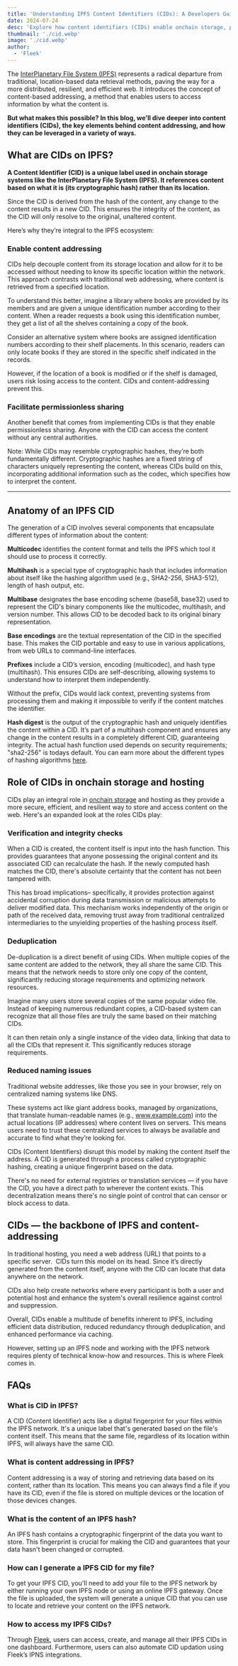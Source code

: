 ```yaml
---
title: 'Understanding IPFS Content Identifiers (CIDs): A Developers Guide'
date: 2024-07-24
desc: 'Explore how content identifiers (CIDs) enable onchain storage, permissionless sharing, and content-based addressing in the IPFS network.'
thumbnail: './cid.webp'
image: './cid.webp'
author:
  - 'Fleek'
---
```


The <u>[InterPlanetary File System (IPFS)](https://ipfs.tech/)</u> represents a radical departure from traditional, location-based data retrieval methods, paving the way for a more distributed, resilient, and efficient web. It introduces the concept of content-based addressing, a method that enables users to access information by what the content is.

**But what makes this possible? In this blog, we’ll dive deeper into content identifiers (CIDs), the key elements behind content addressing, and how they can be leveraged in a variety of ways.**

## **What are CIDs on IPFS?**

**A Content Identifier (CID) is a unique label used in onchain storage systems like the InterPlanetary File System (IPFS). It references content based on what it is (its cryptographic hash) rather than its location.**

Since the CID is derived from the hash of the content, any change to the content results in a new CID. This ensures the integrity of the content, as the CID will only resolve to the original, unaltered content.

Here’s why they’re integral to the IPFS ecosystem:

### **Enable content addressing**

CIDs help decouple content from its storage location and allow for it to be accessed without needing to know its specific location within the network. This approach contrasts with traditional web addressing, where content is retrieved from a specified location.

To understand this better, imagine a library where books are provided by its members and are given a unique identification number according to their content. When a reader requests a book using this identification number, they get a list of all the shelves containing a copy of the book.

Consider an alternative system where books are assigned identification numbers according to their shelf placements. In this scenario, readers can only locate books if they are stored in the specific shelf indicated in the records.

However, if the location of a book is modified or if the shelf is damaged, users risk losing access to the content. CIDs and content-addressing prevent this.

### **Facilitate permissionless sharing**

Another benefit that comes from implementing CIDs is that they enable permissionless sharing. Anyone with the CID can access the content without any central authorities.

Note: While CIDs may resemble cryptographic hashes, they’re both fundamentally different. Cryptographic hashes are a fixed string of characters uniquely representing the content, whereas CIDs build on this, incorporating additional information such as the codec, which specifies how to interpret the content.

---

## **Anatomy of an IPFS CID**

The generation of a CID involves several components that encapsulate different types of information about the content:

**Multicodec** identifies the content format and tells the IPFS which tool it should use to process it correctly.

**Multihash** is a special type of cryptographic hash that includes information about itself like the hashing algorithm used (e.g., SHA2-256, SHA3-512), length of hash output, etc.

**Multibase** designates the base encoding scheme (base58, base32) used to represent the CID's binary components like the multicodec, multihash, and version number. This allows CID to be decoded back to its original binary representation.

**Base encodings** are the textual representation of the CID in the specified base. This makes the CID portable and easy to use in various applications, from web URLs to command-line interfaces.

**Prefixes** include a CID’s version, encoding (multicodec), and hash type (multihash). This ensures CIDs are self-describing, allowing systems to understand how to interpret them independently.

Without the prefix, CIDs would lack context, preventing systems from processing them and making it impossible to verify if the content matches the identifier.

**Hash digest** is the output of the cryptographic hash and uniquely identifies the content within a CID. It’s part of a multihash component and ensures any change in the content results in a completely different CID, guaranteeing integrity. The actual hash function used depends on security requirements; "sha2-256" is todays default. You can earn more about the different types of hashing algorithms <u>[here](https://richardschneider.github.io/net-ipfs-core/articles/multihash.html)</u>.

## **Role of CIDs in onchain storage and hosting**

CIDs play an integral role in <u>[onchain storage](/docs/platform/storage/)</u> and hosting as they provide a more secure, efficient, and resilient way to store and access content on the web. Here's an expanded look at the roles CIDs play:

### **Verification and integrity checks**

When a CID is created, the content itself is input into the hash function. This provides guarantees that anyone possessing the original content and its associated CID can recalculate the hash. If the newly computed hash matches the CID, there's absolute certainty that the content has not been tampered with.

This has broad implications– specifically, it provides protection against accidental corruption during data transmission or malicious attempts to deliver modified data. This mechanism works independently of the origin or path of the received data, removing trust away from traditional centralized intermediaries to the unyielding properties of the hashing process itself.

### **Deduplication**

De-duplication is a direct benefit of using CIDs. When multiple copies of the same content are added to the network, they all share the same CID. This means that the network needs to store only one copy of the content, significantly reducing storage requirements and optimizing network resources.

Imagine many users store several copies of the same popular video file. Instead of keeping numerous redundant copies, a CID-based system can recognize that all those files are truly the same based on their matching CIDs.

It can then retain only a single instance of the video data, linking that data to all the CIDs that represent it. This significantly reduces storage requirements.

### **Reduced naming issues**

Traditional website addresses, like those you see in your browser, rely on centralized naming systems like DNS.

These systems act like giant address books, managed by organizations, that translate human-readable names (e.g., www.example.com) into the actual locations (IP addresses) where content lives on servers. This means users need to trust these centralized services to always be available and accurate to find what they’re looking for.

CIDs (Content Identifiers) disrupt this model by making the content itself the address. A CID is generated through a process called cryptographic hashing, creating a unique fingerprint based on the data.

There's no need for external registries or translation services — if you have the CID, you have a direct path to wherever the content exists. This decentralization means there's no single point of control that can censor or block access to data.

## **CIDs — the backbone of IPFS and content-addressing**

In traditional hosting, you need a web address (URL) that points to a specific server.  CIDs turn this model on its head. Since it’s directly generated from the content itself, anyone with the CID can locate that data anywhere on the network.

CIDs also help create networks where every participant is both a user and potential host and enhance the system's overall resilience against control and suppression.

Overall, CIDs enable a multitude of benefits inherent to IPFS, including efficient data distribution, reduced redundancy through deduplication, and enhanced performance via caching.

However, setting up an IPFS node and working with the IPFS network requires plenty of technical know-how and resources. This is where Fleek comes in.

## **FAQs**

### **What is CID in IPFS?**

A CID (Content Identifier) acts like a digital fingerprint for your files within the IPFS network. It's a unique label that's generated based on the file's content itself. This means that the same file, regardless of its location within IPFS, will always have the same CID.

### **What is content addressing in IPFS?**

Content addressing is a way of storing and retrieving data based on its content, rather than its location. This means you can always find a file if you have its CID, even if the file is stored on multiple devices or the location of those devices changes.

### **What is the content of an IPFS hash?**

An IPFS hash contains a cryptographic fingerprint of the data you want to store. This fingerprint is crucial for making the CID and guarantees that your data hasn't been changed or corrupted.

### **How can I generate a IPFS CID for my file?**

To get your IPFS CID, you'll need to add your file to the IPFS network by either running your own IPFS node or using an online IPFS gateway. Once the file is uploaded, the system will generate a unique CID that you can use to locate and retrieve your content on the IPFS network.

### **How to access my IPFS CIDs?**

Through <u>[Fleek](https://fleek.xyz/)</u>, users can access, create, and manage all their IPFS CIDs in one dashboard. Furthermore, users can also automate CID updation using Fleek’s IPNS integrations.

